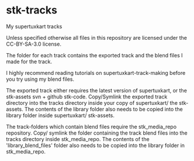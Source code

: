 # stk-tracks
My supertuxkart tracks

Unless specified otherwise all files in this repository are licensed under the CC-BY-SA-3.0 license.

The folder for each track contains the exported track and the blend files I made for the track.

I highly recommend reading tutorials on supertuxkart-track-making before you try using my blend files.

The exported track either requires the latest version of supertuxkart, or the stk-assets svn + github stk-code. Copy/Symlink the exported track directory into the tracks directory inside your copy of supertuxkart/ the stk-assets. The contents of the library folder also needs to be copied into the library folder inside supertuxkart/ stk-assets.

The track-folders which contain blend files require the stk_media_repo repository. Copy/ symlink the folder containing the track blend files into the tracks directory inside stk_media_repo. The contents of the 'library_blend_files' folder also needs to be copied into the library folder in stk_media_repo.
